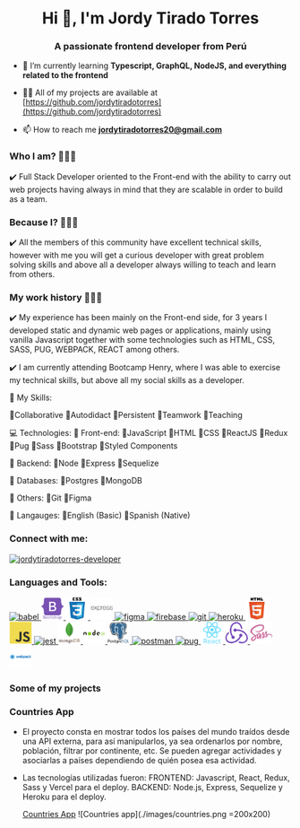 <h1 align="center">Hi 👋, I'm Jordy Tirado Torres</h1>
<h3 align="center">A passionate frontend developer from Perú</h3>

- 🌱 I’m currently learning **Typescript, GraphQL, NodeJS, and everything related to the frontend**

- 👨‍💻 All of my projects are available at [https://github.com/jordytiradotorres](https://github.com/jordytiradotorres)

- 📫 How to reach me **jordytiradotorres20@gmail.com**

### Who I am? 👨🏽‍💻

✔️ Full Stack Developer oriented to the Front-end with the ability to carry out web projects having
always in mind that they are scalable in order to build as a team.

### Because I? 👨🏽‍💻

✔️ All the members of this community have excellent technical skills, however with me you will get a curious developer with great problem solving skills and above all a developer always willing to teach and learn from others.

### My work history 👨🏽‍💻

✔️ My experience has been mainly on the Front-end side, for 3 years I developed static and dynamic web pages or applications, mainly using vanilla Javascript together with some technologies such as HTML, CSS, SASS, PUG, WEBPACK, REACT among others.

✔️ I am currently attending Bootcamp Henry, where I was able to exercise my technical skills, but above all my social skills as a developer.

💪 My Skills:

🔹Collaborative
🔹Autodidact
🔹Persistent
🔹Teamwork
🔹Teaching

💻 Technologies:
🔺 Front-end:
🔹JavaScript
🔹HTML
🔹CSS
🔹ReactJS
🔹Redux
🔹Pug
🔹Sass
🔹Bootstrap
🔹Styled Components

🔺 Backend:
🔹Node
🔹Express
🔹Sequelize

🔺 Databases:
🔹Postgres
🔹MongoDB

🔺 Others:
🔹Git
🔹Figma

📢 Langauges:
🔹English (Basic)
🔹Spanish (Native)

<h3 align="left">Connect with me:</h3>
<p align="left">
<a href="https://linkedin.com/in/jordytiradotorres-developer" target="blank"><img align="center" src="https://raw.githubusercontent.com/rahuldkjain/github-profile-readme-generator/master/src/images/icons/Social/linked-in-alt.svg" alt="jordytiradotorres-developer" height="30" width="40" /></a>
</p>

<h3 align="left">Languages and Tools:</h3>

<p align="left"> <a href="https://babeljs.io/" target="_blank" rel="noreferrer"> <img src="https://www.vectorlogo.zone/logos/babeljs/babeljs-icon.svg" alt="babel" width="40" height="40"/> </a> <a href="https://getbootstrap.com" target="_blank" rel="noreferrer"> <img src="https://raw.githubusercontent.com/devicons/devicon/master/icons/bootstrap/bootstrap-plain-wordmark.svg" alt="bootstrap" width="40" height="40"/> </a> <a href="https://www.w3schools.com/css/" target="_blank" rel="noreferrer"> <img src="https://raw.githubusercontent.com/devicons/devicon/master/icons/css3/css3-original-wordmark.svg" alt="css3" width="40" height="40"/> </a> <a href="https://expressjs.com" target="_blank" rel="noreferrer"> <img src="https://raw.githubusercontent.com/devicons/devicon/master/icons/express/express-original-wordmark.svg" alt="express" width="40" height="40"/> </a> <a href="https://www.figma.com/" target="_blank" rel="noreferrer"> <img src="https://www.vectorlogo.zone/logos/figma/figma-icon.svg" alt="figma" width="40" height="40"/> </a> <a href="https://firebase.google.com/" target="_blank" rel="noreferrer"> <img src="https://www.vectorlogo.zone/logos/firebase/firebase-icon.svg" alt="firebase" width="40" height="40"/> </a> <a href="https://git-scm.com/" target="_blank" rel="noreferrer"> <img src="https://www.vectorlogo.zone/logos/git-scm/git-scm-icon.svg" alt="git" width="40" height="40"/> </a> <a href="https://heroku.com" target="_blank" rel="noreferrer"> <img src="https://www.vectorlogo.zone/logos/heroku/heroku-icon.svg" alt="heroku" width="40" height="40"/> </a> <a href="https://www.w3.org/html/" target="_blank" rel="noreferrer"> <img src="https://raw.githubusercontent.com/devicons/devicon/master/icons/html5/html5-original-wordmark.svg" alt="html5" width="40" height="40"/> </a> <a href="https://developer.mozilla.org/en-US/docs/Web/JavaScript" target="_blank" rel="noreferrer"> <img src="https://raw.githubusercontent.com/devicons/devicon/master/icons/javascript/javascript-original.svg" alt="javascript" width="40" height="40"/> </a> <a href="https://jestjs.io" target="_blank" rel="noreferrer"> <img src="https://www.vectorlogo.zone/logos/jestjsio/jestjsio-icon.svg" alt="jest" width="40" height="40"/> </a> <a href="https://www.mongodb.com/" target="_blank" rel="noreferrer"> <img src="https://raw.githubusercontent.com/devicons/devicon/master/icons/mongodb/mongodb-original-wordmark.svg" alt="mongodb" width="40" height="40"/> </a> <a href="https://nodejs.org" target="_blank" rel="noreferrer"> <img src="https://raw.githubusercontent.com/devicons/devicon/master/icons/nodejs/nodejs-original-wordmark.svg" alt="nodejs" width="40" height="40"/> </a> <a href="https://www.postgresql.org" target="_blank" rel="noreferrer"> <img src="https://raw.githubusercontent.com/devicons/devicon/master/icons/postgresql/postgresql-original-wordmark.svg" alt="postgresql" width="40" height="40"/> </a> <a href="https://postman.com" target="_blank" rel="noreferrer"> <img src="https://www.vectorlogo.zone/logos/getpostman/getpostman-icon.svg" alt="postman" width="40" height="40"/> </a> <a href="https://pugjs.org" target="_blank" rel="noreferrer"> <img src="https://cdn.worldvectorlogo.com/logos/pug.svg" alt="pug" width="40" height="40"/> </a> <a href="https://reactjs.org/" target="_blank" rel="noreferrer"> <img src="https://raw.githubusercontent.com/devicons/devicon/master/icons/react/react-original-wordmark.svg" alt="react" width="40" height="40"/> </a> <a href="https://redux.js.org" target="_blank" rel="noreferrer"> <img src="https://raw.githubusercontent.com/devicons/devicon/master/icons/redux/redux-original.svg" alt="redux" width="40" height="40"/> </a> <a href="https://sass-lang.com" target="_blank" rel="noreferrer"> <img src="https://raw.githubusercontent.com/devicons/devicon/master/icons/sass/sass-original.svg" alt="sass" width="40" height="40"/> </a> <a href="https://webpack.js.org" target="_blank" rel="noreferrer"> <img src="https://raw.githubusercontent.com/devicons/devicon/d00d0969292a6569d45b06d3f350f463a0107b0d/icons/webpack/webpack-original-wordmark.svg" alt="webpack" width="40" height="40"/> </a> </p>

### Some of my projects

### Countries App

- El proyecto consta en mostrar todos los países del mundo traídos desde una API externa, para así manipularlos, ya sea ordenarlos por nombre, población, filtrar por continente, etc.
  Se pueden agregar actividades y asociarlas a países dependiendo de quién posea esa actividad.

- Las tecnologías utilizadas fueron:
  FRONTEND: Javascript, React, Redux, Sass y Vercel para el deploy.
  BACKEND: Node.js, Express, Sequelize y Heroku para el deploy.

  [Countries App](https://countries-app-blush-kappa.vercel.app)
  ![Countries app](./images/countries.png =200x200)
